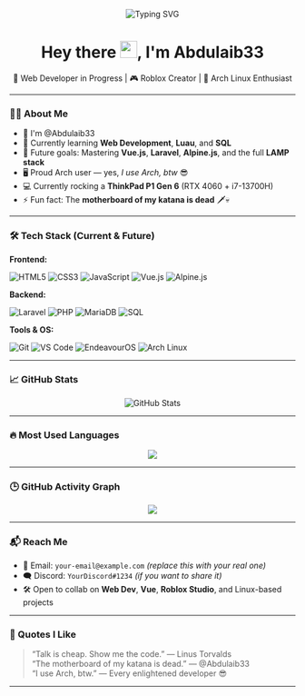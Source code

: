 <p align="center">
  <img src="https://readme-typing-svg.herokuapp.com?font=Fira+Code&size=25&duration=3000&pause=1000&color=00FFAA&center=true&vCenter=true&width=435&lines=Hey!+I'm+Abdulaib33;Web+Dev+%7C+Roblox+Creator+%7C+Arch+User;Currently+learning+Vue%2C+Laravel%2C+SQL+...;Let's+build+cool+stuff+together!" alt="Typing SVG" />
</p>

<h1 align="center">Hey there <img src="https://raw.githubusercontent.com/MartinHeinz/MartinHeinz/master/wave.gif" width="30px">, I'm Abdulaib33</h1>

<p align="center">
  🚀 Web Developer in Progress | 🎮 Roblox Creator | 🐧 Arch Linux Enthusiast
</p>

---

### 👨‍💻 About Me

- 👋 I'm @Abdulaib33
- 🌱 Currently learning **Web Development**, **Luau**, and **SQL**
- 🔭 Future goals: Mastering **Vue.js**, **Laravel**, **Alpine.js**, and the full **LAMP stack**
- 🖥️ Proud Arch user — yes, _I use Arch, btw_ 😎
- 💻 Currently rocking a **ThinkPad P1 Gen 6** (RTX 4060 + i7-13700H)
- ⚡ Fun fact: The **motherboard of my katana is dead** 🗡️💀

---

### 🛠️ Tech Stack (Current & Future)

**Frontend:**

![HTML5](https://img.shields.io/badge/HTML5-E34F26?style=flat&logo=html5&logoColor=white)
![CSS3](https://img.shields.io/badge/CSS3-1572B6?style=flat&logo=css3)
![JavaScript](https://img.shields.io/badge/JavaScript-F7DF1E?style=flat&logo=javascript&logoColor=black)
![Vue.js](https://img.shields.io/badge/Vue.js-35495E?style=flat&logo=vue.js)
![Alpine.js](https://img.shields.io/badge/Alpine.js-8BC0D0?style=flat&logo=alpine.js&logoColor=black)

**Backend:**

![Laravel](https://img.shields.io/badge/Laravel-F72C1F?style=flat&logo=laravel&logoColor=white)
![PHP](https://img.shields.io/badge/PHP-777BB4?style=flat&logo=php&logoColor=white)
![MariaDB](https://img.shields.io/badge/MariaDB-003545?style=flat&logo=mariadb&logoColor=white)
![SQL](https://img.shields.io/badge/SQL-4479A1?style=flat&logo=mysql&logoColor=white)

**Tools & OS:**

![Git](https://img.shields.io/badge/Git-F05032?style=flat&logo=git&logoColor=white)
![VS Code](https://img.shields.io/badge/VS%20Code-007ACC?style=flat&logo=visual-studio-code&logoColor=white)
![EndeavourOS](https://img.shields.io/badge/EndeavourOS-7E83A9?style=flat&logo=endeavouros)
![Arch Linux](https://img.shields.io/badge/Arch_Linux-1793D1?style=flat&logo=arch-linux&logoColor=white)

---

### 📈 GitHub Stats

<p align="center">
  <img src="https://github-readme-stats.vercel.app/api?username=Abdulaib33&show_icons=true&theme=tokyonight" alt="GitHub Stats" />
</p>

---

### 🔥 Most Used Languages

<p align="center">
  <img src="https://github-readme-stats.vercel.app/api/top-langs/?username=Abdulaib33&layout=compact&theme=tokyonight&hide_border=true" />
</p>

---

### 🕒 GitHub Activity Graph

<p align="center">
  <img src="https://github-readme-activity-graph.cyclic.app/graph?username=Abdulaib33&theme=github-compact" />
</p>

---

### 📬 Reach Me

- 📨 Email: `your-email@example.com` _(replace this with your real one)_
- 🗨️ Discord: `YourDiscord#1234` _(if you want to share it)_
- 🛠️ Open to collab on **Web Dev**, **Vue**, **Roblox Studio**, and Linux-based projects

---

### 🧠 Quotes I Like

> “Talk is cheap. Show me the code.” — Linus Torvalds  
> “The motherboard of my katana is dead.” — @Abdulaib33  
> “I use Arch, btw.” — Every enlightened developer 😎

---

<!---
Abdulaib33/Abdulaib33 is a ✨ special ✨ repository because its `README.md` (this file) appears on your GitHub profile.
--->
